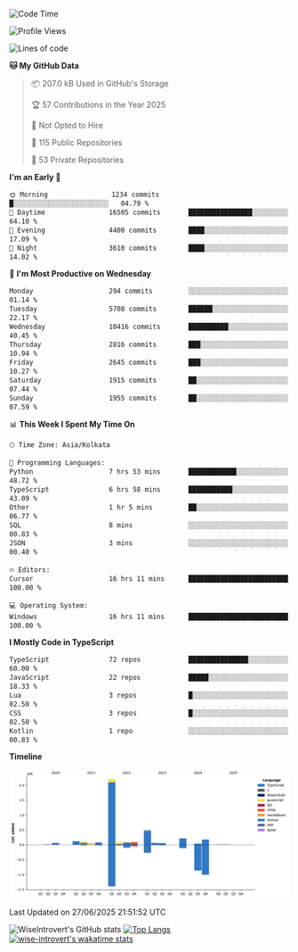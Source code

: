 <!--START_SECTION:waka-->
![Code Time](http://img.shields.io/badge/Code%20Time-2%2C369%20hrs%2051%20mins-blue)

![Profile Views](http://img.shields.io/badge/Profile%20Views-0-blue)

![Lines of code](https://img.shields.io/badge/From%20Hello%20World%20I%27ve%20Written-3.9%20million%20lines%20of%20code-blue)

**🐱 My GitHub Data** 

> 📦 207.0 kB Used in GitHub's Storage 
 > 
> 🏆 57 Contributions in the Year 2025
 > 
> 🚫 Not Opted to Hire
 > 
> 📜 115 Public Repositories 
 > 
> 🔑 53 Private Repositories 
 > 
**I'm an Early 🐤** 

```text
🌞 Morning                1234 commits        █░░░░░░░░░░░░░░░░░░░░░░░░   04.79 % 
🌆 Daytime                16505 commits       ████████████████░░░░░░░░░   64.10 % 
🌃 Evening                4400 commits        ████░░░░░░░░░░░░░░░░░░░░░   17.09 % 
🌙 Night                  3610 commits        ████░░░░░░░░░░░░░░░░░░░░░   14.02 % 
```
📅 **I'm Most Productive on Wednesday** 

```text
Monday                   294 commits         ░░░░░░░░░░░░░░░░░░░░░░░░░   01.14 % 
Tuesday                  5708 commits        ██████░░░░░░░░░░░░░░░░░░░   22.17 % 
Wednesday                10416 commits       ██████████░░░░░░░░░░░░░░░   40.45 % 
Thursday                 2816 commits        ███░░░░░░░░░░░░░░░░░░░░░░   10.94 % 
Friday                   2645 commits        ███░░░░░░░░░░░░░░░░░░░░░░   10.27 % 
Saturday                 1915 commits        ██░░░░░░░░░░░░░░░░░░░░░░░   07.44 % 
Sunday                   1955 commits        ██░░░░░░░░░░░░░░░░░░░░░░░   07.59 % 
```


📊 **This Week I Spent My Time On** 

```text
🕑︎ Time Zone: Asia/Kolkata

💬 Programming Languages: 
Python                   7 hrs 53 mins       ████████████░░░░░░░░░░░░░   48.72 % 
TypeScript               6 hrs 58 mins       ███████████░░░░░░░░░░░░░░   43.09 % 
Other                    1 hr 5 mins         ██░░░░░░░░░░░░░░░░░░░░░░░   06.77 % 
SQL                      8 mins              ░░░░░░░░░░░░░░░░░░░░░░░░░   00.83 % 
JSON                     3 mins              ░░░░░░░░░░░░░░░░░░░░░░░░░   00.40 % 

🔥 Editors: 
Cursor                   16 hrs 11 mins      █████████████████████████   100.00 % 

💻 Operating System: 
Windows                  16 hrs 11 mins      █████████████████████████   100.00 % 
```

**I Mostly Code in TypeScript** 

```text
TypeScript               72 repos            ███████████████░░░░░░░░░░   60.00 % 
JavaScript               22 repos            █████░░░░░░░░░░░░░░░░░░░░   18.33 % 
Lua                      3 repos             █░░░░░░░░░░░░░░░░░░░░░░░░   02.50 % 
CSS                      3 repos             █░░░░░░░░░░░░░░░░░░░░░░░░   02.50 % 
Kotlin                   1 repo              ░░░░░░░░░░░░░░░░░░░░░░░░░   00.83 % 
```



**Timeline**

![Lines of Code chart](https://raw.githubusercontent.com/wise-introvert/wise-introvert/master/assets/bar_graph.png)


 Last Updated on 27/06/2025 21:51:52 UTC
<!--END_SECTION:waka-->

![WiseIntrovert's GitHub stats](https://github-readme-stats.vercel.app/api?username=wise-introvert&count_private=true&show_icons=true)
[![Top Langs](https://github-readme-stats.vercel.app/api/top-langs/?username=wise-introvert&langs_count=10)](https://github.com/anuraghazra/github-readme-stats)
[![wise-introvert's wakatime stats](https://github-readme-stats.vercel.app/api/wakatime?username=wiseintrovert)](https://github.com/anuraghazra/github-readme-stats)
